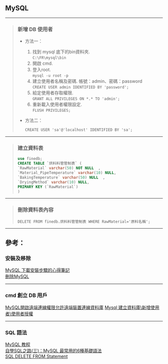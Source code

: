 ## MySQL
---

>   ### 新增 DB 使用者
>   
>   * 方法一：
>   
>       1. 找到 mysql 底下的bin資料夾.   
>       ```C:\FR\mysql\bin```
>       2. 開啟 cmd.
>       3. 登入root.   
>       ```mysql -u root -p``` 
>       4. 建立使用者名稱及密碼.  帳號：admin、密碼：password  
>       ```CREATE USER admin IDENTIFIED BY 'password';  ```
>       5. 給定使用者存取權限.  
>       ```GRANT ALL PRIVILEGES ON *.* TO 'admin';```
>       6. 重新載入使用者權限設定.  
>       ```FLUSH PRIVILEGES;```
>
>   * 方法二：  
>       
>       ```CREATE USER 'sa'@'localhost' IDENTIFIED BY 'sa';```
---

>   ### 建立資料表
>   ```SQL
>   use finedb;
>   CREATE TABLE `烘料料管管制表` (
>   `RawMaterial` varchar(50) NOT NULL  ,
>   `Material_PipeTemperature` varchar(10) NULL,
>   `BakingTemperature` varchar(50) NULL  ,
>   `DryingMethod` varchar(10) NULL,  
>   PRIMARY KEY (`RawMaterial`)
>   )
>   ```


---

>   ### 刪除資料表內容
>   ```
>   DELETE FROM finedb.烘料料管管制表 WHERE RawMaterial='原料名稱';
>   ```


---
## 參考：  

### 安裝及移除
[MySQL 下載安裝步驟的心得筆記](https://clay-atlas.com/blog/2019/11/16/mysql-mysqlworkbench-tutorial-download-install-steps/)  
[刪除MySQL](https://kknews.cc/zh-tw/code/lxmkqx2.html)  

---
### cmd 創立 DB 用戶
[MySQL開啟遠端連線權限允許遠端裝置連線資料庫](https://www.ucamc.com/articles/430-mysql)
[Mysql 建立資料庫\新增使用者\使用者授權](https://iter01.com/544562.html)

---
### SQL 語法
[MySQL 教程](https://www.itread01.com/study/mysql-tutorial.html)   
[自學SQL之路(三)：MySQL 最常用的6種基礎語法](https://medium.com/tinamartechnote/%E8%87%AA%E5%AD%B8sql%E4%B9%8B%E8%B7%AF-%E4%B8%89-mysql-%E6%9C%80%E5%B8%B8%E7%94%A8%E7%9A%846%E7%A8%AE%E5%9F%BA%E7%A4%8E%E8%AA%9E%E6%B3%95-71016a0ef956)  
[SQL DELETE FROM Statement](https://www.fooish.com/sql/delete-from.html) 

